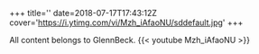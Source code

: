 +++
title=''
date=2018-07-17T17:43:12Z
cover='https://i.ytimg.com/vi/Mzh_iAfaoNU/sddefault.jpg'
+++

All content belongs to GlennBeck.
{{< youtube Mzh_iAfaoNU >}}
